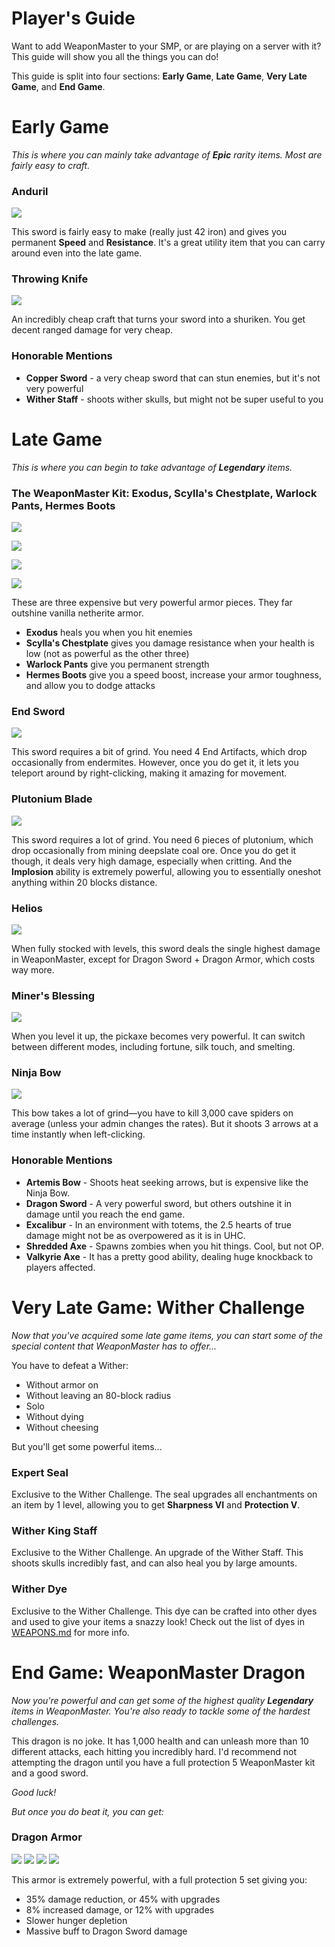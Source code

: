 # Player's Guide

Want to add WeaponMaster to your SMP, or are playing on a server with it?
This guide will show you all the things you can do!

This guide is split into four sections: **Early Game**, **Late Game**, **Very Late Game**, and **End Game**.

# Early Game

*This is where you can mainly take advantage of **Epic** rarity items. Most are fairly easy to craft.*

### Anduril

![](assets/anduril.png)

This sword is fairly easy to make (really just 42 iron) and gives you permanent **Speed** and **Resistance**.
It's a great utility item that you can carry around even into the late game.

### Throwing Knife

![](assets/throwingknife.png)

An incredibly cheap craft that turns your sword into a shuriken.
You get decent ranged damage for very cheap.

### Honorable Mentions

- **Copper Sword** - a very cheap sword that can stun enemies, but it's not very powerful
- **Wither Staff** - shoots wither skulls, but might not be super useful to you

# Late Game

*This is where you can begin to take advantage of **Legendary** items.*

### The WeaponMaster Kit: Exodus, Scylla's Chestplate, Warlock Pants, Hermes Boots

![](assets/exodus.png)

![](assets/scylla.png)

![](assets/warlock.png)

![](assets/hermes.png)

These are three expensive but very powerful armor pieces.
They far outshine vanilla netherite armor.

- **Exodus** heals you when you hit enemies
- **Scylla's Chestplate** gives you damage resistance when your health is low (not as powerful as the other three)
- **Warlock Pants** give you permanent strength
- **Hermes Boots** give you a speed boost, increase your armor toughness, and allow you to dodge attacks

### End Sword

![](assets/endsword.png)

This sword requires a bit of grind.
You need 4 End Artifacts, which drop occasionally from endermites.
However, once you do get it, it lets you teleport around by right-clicking, making it amazing for movement.

### Plutonium Blade

![](assets/plutonium.png)

This sword requires a lot of grind.
You need 6 pieces of plutonium, which drop occasionally from mining deepslate coal ore.
Once you do get it though, it deals very high damage, especially when critting.
And the **Implosion** ability is extremely powerful, allowing you to essentially oneshot anything within 20 blocks distance.

### Helios

![](assets/helios.png)

When fully stocked with levels, this sword deals the single highest damage in WeaponMaster, except for Dragon Sword + Dragon Armor, which costs way more.

### Miner's Blessing

![](assets/miner.png)

When you level it up, the pickaxe becomes very powerful.
It can switch between different modes, including fortune, silk touch, and smelting.

### Ninja Bow

![](assets/ninja.png)

This bow takes a lot of grind—you have to kill 3,000 cave spiders on average (unless your admin changes the rates).
But it shoots 3 arrows at a time instantly when left-clicking.

### Honorable Mentions

- **Artemis Bow** - Shoots heat seeking arrows, but is expensive like the Ninja Bow.
- **Dragon Sword** - A very powerful sword, but others outshine it in damage until you reach the end game.
- **Excalibur** - In an environment with totems, the 2.5 hearts of true damage might not be as overpowered as it is in UHC.
- **Shredded Axe** - Spawns zombies when you hit things. Cool, but not OP.
- **Valkyrie Axe** - It has a pretty good ability, dealing huge knockback to players affected.

# Very Late Game: Wither Challenge

*Now that you've acquired some late game items, you can start some of the special content that WeaponMaster has to offer...*

You have to defeat a Wither:

- Without armor on
- Without leaving an 80-block radius
- Solo
- Without dying
- Without cheesing

But you'll get some powerful items...

### Expert Seal

Exclusive to the Wither Challenge.
The seal upgrades all enchantments on an item by 1 level, allowing you to get **Sharpness VI** and **Protection V**.

### Wither King Staff

Exclusive to the Wither Challenge.
An upgrade of the Wither Staff.
This shoots skulls incredibly fast, and can also heal you by large amounts.

### Wither Dye

Exclusive to the Wither Challenge.
This dye can be crafted into other dyes and used to give your items a snazzy look!
Check out the list of dyes in [WEAPONS.md](https://github.com/greatericontop/weaponmaster/blob/main/WEAPONS.md) for more info.

# End Game: WeaponMaster Dragon

*Now you're powerful and can get some of the highest quality **Legendary** items in WeaponMaster.
You're also ready to tackle some of the hardest challenges.*

This dragon is no joke.
It has 1,000 health and can unleash more than 10 different attacks, each hitting you incredibly hard.
I'd recommend not attempting the dragon until you have a full protection 5 WeaponMaster kit and a good sword.

*Good luck!*

*But once you do beat it, you can get:*

### Dragon Armor

![](assets/dragonhelmet.png)
![](assets/dragonchestplate.png)
![](assets/dragonpants.png)
![](assets/dragonboots.png)

This armor is extremely powerful, with a full protection 5 set giving you:
- 35% damage reduction, or 45% with upgrades
- 8% increased damage, or 12% with upgrades
- Slower hunger depletion
- Massive buff to Dragon Sword damage
